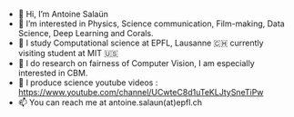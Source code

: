 - 👋 Hi, I’m Antoine Salaün
- 👀 I’m interested in Physics, Science communication, Film-making, Data Science, Deep Learning and Corals.
- 🌱 I study Computational science at EPFL, Lausanne 🇨🇭 currently visiting student at MIT 🇺🇸
- 🔬 I do research on fairness of Computer Vision, I am especially interested in CBM.
- 📱 I produce science youtube videos : https://www.youtube.com/channel/UCwteC8d1uTeKLJtySneTiPw
- 📫 You can reach me at antoine.salaun(at)epfl.ch
